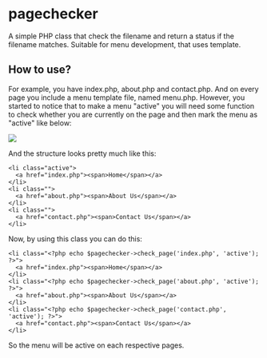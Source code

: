 # pagechecker
A simple PHP class that check the filename and return a status if the filename matches. Suitable for menu development, that uses template. 

## How to use?

For example, you have index.php, about.php and contact.php. And on every page you include a menu template file, named menu.php. However, you started to notice that to make a menu "active" you will need some function to check whether you are currently on the page and then mark the menu as "active" like below:

<img src="http://s29.postimg.org/e1zgdgmxz/Capture.png">

And the structure looks pretty much like this:

```
<li class="active">
  <a href="index.php"><span>Home</span></a>
</li>
<li class="">
  <a href="about.php"><span>About Us</span></a>
</li>
<li class="">
  <a href="contact.php"><span>Contact Us</span></a>
</li>
```

Now, by using this class you can do this:

```
<li class="<?php echo $pagechecker->check_page('index.php', 'active'); ?>">
  <a href="index.php"><span>Home</span></a>
</li>
<li class="<?php echo $pagechecker->check_page('about.php', 'active'); ?>">
  <a href="about.php"><span>About Us</span></a>
</li>
<li class="<?php echo $pagechecker->check_page('contact.php', 'active'); ?>">
  <a href="contact.php"><span>Contact Us</span></a>
</li>
```

So the menu will be active on each respective pages.
